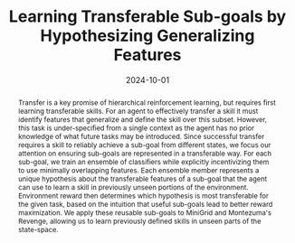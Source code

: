 ---
title: "Learning Transferable Sub-goals by Hypothesizing Generalizing Features"
authors:
- Anita De Mello Koch
- Akhil Bagaria
- Bingnan Huo
- Cameron Allen
- Zhiyuan Zhou
- George Konidaris
date: 2024-10-01
doi: ""

publishDate: 2024-10-01

publication_types: ["1"]

publication: "International Conference on Learning Representations"
publication_short: "ICLR"

abstract: |
  Transfer is a key promise of hierarchical reinforcement learning, but requires first learning transferable skills. For an agent to effectively transfer a skill it must identify features that generalize and define the skill over this subset. However, this task is under-specified from a single context as the agent has no prior knowledge of what future tasks may be introduced. Since successful transfer requires a skill to reliably achieve a sub-goal from different states, we focus our attention on ensuring sub-goals are represented in a transferable way. For each sub-goal, we train an ensemble of classifiers while explicitly incentivizing them to use minimally overlapping features. Each ensemble member represents a unique hypothesis about the transferable features of a sub-goal that the agent can use to learn a skill in previously unseen portions of the environment. Environment reward then determines which hypothesis is most transferable for the given task, based on the intuition that useful sub-goals lead to better reward maximization. We apply these reusable sub-goals to MiniGrid and Montezuma's Revenge, allowing us to learn previously defined skills in unseen parts of the state-space.

summary: We use a diverse ensemble to generalize a given sub-goal to relearn previously discovered skills.

tags:
- Reinforcement Learning
- Feature Learning
- Transfer Learning
- Hierarchical Reinforcement Learning
- Skill Learning

featured: true

links:
- name: Lab
  url: http://irl.cs.brown.edu/
url_pdf: 'publication/2025-iclr-portable-options/paper.pdf'
url_code: ''
url_dataset: ''
url_poster: ''
url_project: ''
url_slides: ''
url_source: ''
url_video: ''
---
